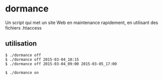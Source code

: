 # dormance
Un script qui met un site Web en maintenance rapidement, en utilisant des fichiers .htaccess

## utilisation

```
$ ./dormance off
$ ./dormance off 2015-03-04_18:15
$ ./dormance off 2015-03-04_09:00 2015-03-05_17:00
```

```
$ ./dormance on
```

